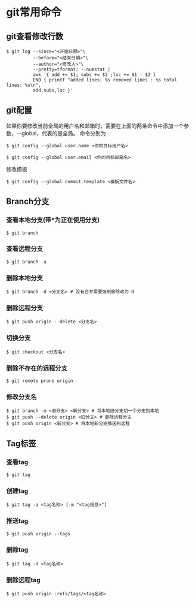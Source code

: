 # git常用命令

## git查看修改行数

```shell
$ git log --since="<开始日期>"\
          --before="<结束日期>"\
          --author="<修改人>"\
          --pretty=tformat: --numstat |
          awk '{ add += $1; subs += $2 ;loc += $1 - $2 }
          END { printf "added lines: %s removed lines : %s total lines: %s\n",
          add,subs,loc }'
```

## git配置
如果你要修改当前全局的用户名和邮箱时，需要在上面的两条命令中添加一个参数，--global，代表的是全局。
命令分别为
```shell
$ git config --global user.name <你的目标用户名>
```
```shell
$ git config --global user.email <你的目标邮箱名>
```
修改模板
```shell
$ git config --global commit.template <模板文件名>
```

## Branch分支
### 查看本地分支(带*为正在使用分支)
```shell
$ git branch
```
### 查看远程分支
```shell
$ git branch -a
```
### 删除本地分支
```shell
$ git branch -d <分支名> # 没有合并需要强制删除改为-D
```
### 删除远程分支
```shell
$ git push origin --delete <分支名>
```
### 切换分支
```shell
$ git checkout <分支名>
```
### 删除不存在的远程分支
```shell
$ git remote prune origin
```
### 修改分支名
```shell
$ git branch -m <旧分支> <新分支> # 将本地旧分支切一个分支到本地
$ git push --delete origin <旧分支> # 删除远程分支
$ git push origin <新分支> # 将本地新分支推送到远程
```
## Tag标签
### 查看tag
```shell
$ git tag
```
### 创建tag
```shell
$ git tag -a <tag名称> [-m "<tag信息>"]
```
### 推送tag
```shell
$ git push origin --tags
```
### 删除tag
```shell
$ git tag -d <tag名称>
```
### 删除远程tag
```
$ git push origin :refs/tags/<tag名称>
```